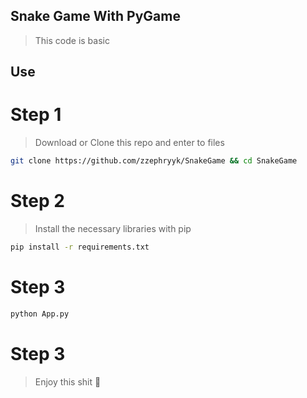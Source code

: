 ## Snake Game With PyGame

> This code is basic

## Use

# Step 1
> Download or Clone this repo and enter to files
```bash
git clone https://github.com/zzephryyk/SnakeGame && cd SnakeGame
```
# Step 2
> Install the necessary libraries with pip
```bash
pip install -r requirements.txt
```
# Step 3
```bash
python App.py
```

# Step 3
> Enjoy this shit 🗿